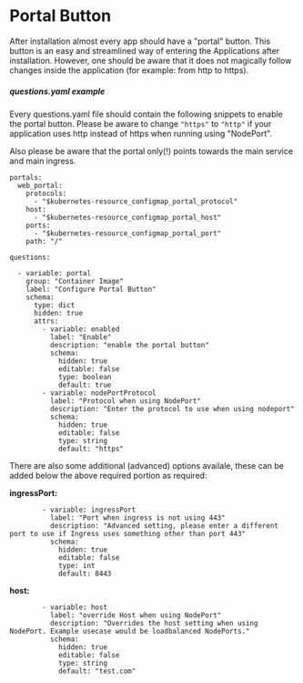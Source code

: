 # Portal Button

After installation almost every app should have a "portal" button. This button is an easy and streamlined way of entering the Applications after installation. However, one should be aware that it does not magically follow changes inside the application (for example: from http to https).

##### questions.yaml example

Every questions.yaml file should contain the following snippets to enable the portal button. Please be aware to change `"https"` to `"http"` if your application uses http instead of https when running using "NodePort".

Also please be aware that the portal only(!) points towards the main service and main ingress.

```
portals:
  web_portal:
    protocols:
      - "$kubernetes-resource_configmap_portal_protocol"
    host:
      - "$kubernetes-resource_configmap_portal_host"
    ports:
      - "$kubernetes-resource_configmap_portal_port"
	path: "/"

questions:

  - variable: portal
    group: "Container Image"
    label: "Configure Portal Button"
    schema:
      type: dict
      hidden: true
      attrs:
        - variable: enabled
          label: "Enable"
          description: "enable the portal button"
          schema:
            hidden: true
            editable: false
            type: boolean
            default: true
        - variable: nodePortProtocol
          label: "Protocol when using NodePort"
          description: "Enter the protocol to use when using nodeport"
          schema:
            hidden: true
            editable: false
            type: string
            default: "https"

```

There are also some additional (advanced) options availale, these can be added below the above required portion as required:

**ingressPort:**
```
        - variable: ingressPort
          label: "Port when ingress is not using 443"
          description: "Advanced setting, please enter a different port to use if Ingress uses something other than port 443"
          schema:
            hidden: true
            editable: false
            type: int
            default: 8443
```

**host:**
```
        - variable: host
          label: "override Host when using NodePort"
          description: "Overrides the host setting when using NodePort. Example usecase would be loadbalanced NodePorts."
          schema:
            hidden: true
            editable: false
            type: string
            default: "test.com"
```
